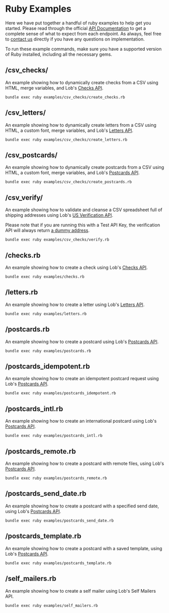 # Ruby Examples

Here we have put together a handful of ruby examples to help get you started. Please read through the official [API Documentation](https://docs.lob.com) to get a complete sense of what to expect from each endpoint. As always, feel free to [contact us](https://lob.com/support) directly if you have any questions on implementation.

To run these example commands, make sure you have a supported version of Ruby installed, including all the necessary gems.

## /csv_checks/

An example showing how to dynamically create checks from a CSV using HTML, merge variables, and Lob's [Checks API](https://lob.com/services/checks).

```
bundle exec ruby examples/csv_checks/create_checks.rb
```

## /csv_letters/

An example showing how to dynamically create letters from a CSV using HTML, a custom font, merge variables, and Lob's [Letters API](https://lob.com/services/letters).

```
bundle exec ruby examples/csv_checks/create_letters.rb
```

## /csv_postcards/

An example showing how to dynamically create postcards from a CSV using HTML, a custom font, merge variables, and Lob's [Postcards API](https://lob.com/services/postcards).

```
bundle exec ruby examples/csv_checks/create_postcards.rb
```

## /csv_verify/

An example showing how to validate and cleanse a CSV spreadsheet full of shipping addresses using Lob's [US Verification API](https://lob.com/services/verifications).
  		  
Please note that if you are running this with a Test API Key, the verification API will always return [a dummy address](https://docs.lob.com/#section/US-Verifications-Test-Env).

```
bundle exec ruby examples/csv_checks/verify.rb
```

## /checks.rb

An example showing how to create a check using Lob's [Checks API](https://lob.com/services/checks).

```
bundle exec ruby examples/checks.rb
```

## /letters.rb

An example showing how to create a letter using Lob's [Letters API](https://lob.com/services/letters).

```
bundle exec ruby examples/letters.rb
```

## /postcards.rb

An example showing how to create a postcard using Lob's [Postcards API](https://lob.com/services/postcards).

```
bundle exec ruby examples/postcards.rb
```

## /postcards_idempotent.rb

An example showing how to create an idempotent postcard request using Lob's [Postcards API](https://lob.com/services/postcards).

```
bundle exec ruby examples/postcards_idempotent.rb
```

## /postcards_intl.rb

An example showing how to create an international postcard using Lob's [Postcards API](https://lob.com/services/postcards).

```
bundle exec ruby examples/postcards_intl.rb
```

## /postcards_remote.rb

An example showing how to create a postcard with remote files, using Lob's [Postcards API](https://lob.com/services/postcards).

```
bundle exec ruby examples/postcards_remote.rb
```

## /postcards_send_date.rb

An example showing how to create a postcard with a specified send date, using Lob's [Postcards API](https://lob.com/services/postcards).

```
bundle exec ruby examples/postcards_send_date.rb
```

## /postcards_template.rb

An example showing how to create a postcard with a saved template, using Lob's [Postcards API](https://lob.com/services/postcards).

```
bundle exec ruby examples/postcards_template.rb
```

## /self_mailers.rb

An example showing how to create a self mailer using Lob's Self Mailers API.

```
bundle exec ruby examples/self_mailers.rb
```
